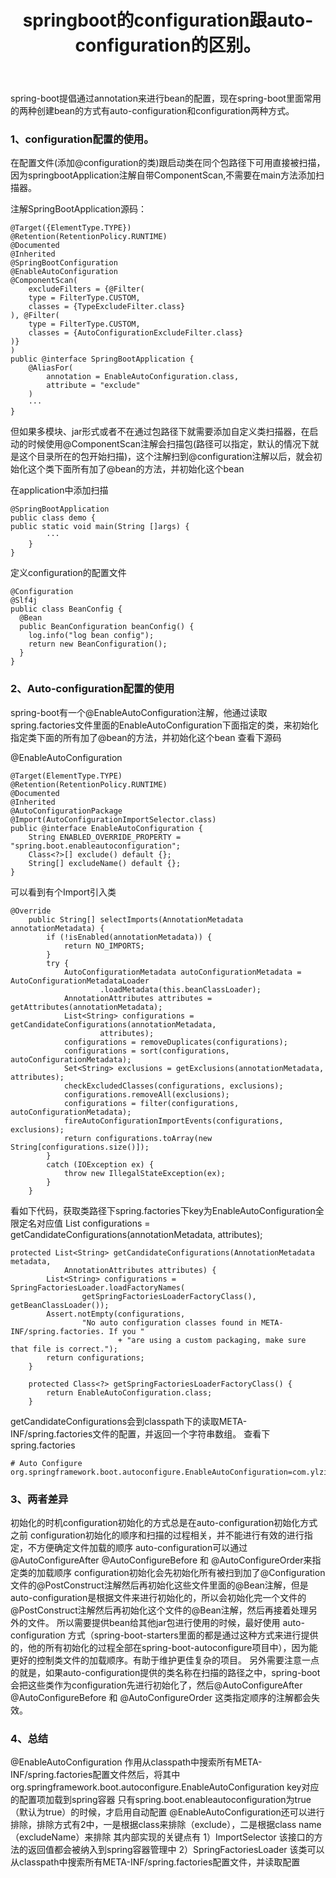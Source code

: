 ﻿---
title: springboot的configuration跟auto-configuration的区别。

tags:  
	[springboot,configuration,autoconfiguration]
---
spring-boot提倡通过annotation来进行bean的配置，现在spring-boot里面常用的两种创建bean的方式有auto-configuration和configuration两种方式。


### 1、configuration配置的使用。
在配置文件(添加@configuration的类)跟启动类在同个包路径下可用直接被扫描，因为springbootApplication注解自带ComponentScan,不需要在main方法添加扫描器。
<!--more-->

注解SpringBootApplication源码：
``` @springbootApplication源码
@Target({ElementType.TYPE})
@Retention(RetentionPolicy.RUNTIME)
@Documented
@Inherited
@SpringBootConfiguration
@EnableAutoConfiguration
@ComponentScan(
    excludeFilters = {@Filter(
    type = FilterType.CUSTOM,
    classes = {TypeExcludeFilter.class}
), @Filter(
    type = FilterType.CUSTOM,
    classes = {AutoConfigurationExcludeFilter.class}
)}
)
public @interface SpringBootApplication {
    @AliasFor(
        annotation = EnableAutoConfiguration.class,
        attribute = "exclude"
    )
	···
}
```

但如果多模块、jar形式或者不在通过包路径下就需要添加自定义类扫描器，在启动的时候使用@ComponentScan注解会扫描包(路径可以指定，默认的情况下就是这个目录所在的包开始扫描)，这个注解扫到@configuration注解以后，就会初始化这个类下面所有加了@bean的方法，并初始化这个bean

在application中添加扫描
``` 在application中添加扫描
@SpringBootApplication
public class demo {
public static void main(String []args) {
		···
	}
}	
```

定义configuration的配置文件
``` 定义configuration的配置文件
@Configuration
@Slf4j
public class BeanConfig {  
  @Bean  
  public BeanConfiguration beanConfig() { 
    log.info("log bean config");    
    return new BeanConfiguration();  
  }
}
```

### 2、Auto-configuration配置的使用
spring-boot有一个@EnableAutoConfiguration注解，他通过读取spring.factories文件里面的EnableAutoConfiguration下面指定的类，来初始化指定类下面的所有加了@bean的方法，并初始化这个bean
查看下源码

@EnableAutoConfiguration
```
@Target(ElementType.TYPE)
@Retention(RetentionPolicy.RUNTIME)
@Documented
@Inherited
@AutoConfigurationPackage
@Import(AutoConfigurationImportSelector.class)
public @interface EnableAutoConfiguration {
    String ENABLED_OVERRIDE_PROPERTY = "spring.boot.enableautoconfiguration";
    Class<?>[] exclude() default {};
    String[] excludeName() default {};
}
```
可以看到有个Import引入类
``` AutoConfigurationImportSelector
@Override
    public String[] selectImports(AnnotationMetadata annotationMetadata) {
        if (!isEnabled(annotationMetadata)) {
            return NO_IMPORTS;
        }
        try {
            AutoConfigurationMetadata autoConfigurationMetadata = AutoConfigurationMetadataLoader
                    .loadMetadata(this.beanClassLoader);
            AnnotationAttributes attributes = getAttributes(annotationMetadata);
            List<String> configurations = getCandidateConfigurations(annotationMetadata,
                    attributes);
            configurations = removeDuplicates(configurations);
            configurations = sort(configurations, autoConfigurationMetadata);
            Set<String> exclusions = getExclusions(annotationMetadata, attributes);
            checkExcludedClasses(configurations, exclusions);
            configurations.removeAll(exclusions);
            configurations = filter(configurations, autoConfigurationMetadata);
            fireAutoConfigurationImportEvents(configurations, exclusions);
            return configurations.toArray(new String[configurations.size()]);
        }
        catch (IOException ex) {
            throw new IllegalStateException(ex);
        }
    }
```
看如下代码，获取类路径下spring.factories下key为EnableAutoConfiguration全限定名对应值
List<String> configurations = getCandidateConfigurations(annotationMetadata,
attributes);
```
protected List<String> getCandidateConfigurations(AnnotationMetadata metadata,
            AnnotationAttributes attributes) {
        List<String> configurations = SpringFactoriesLoader.loadFactoryNames(
                getSpringFactoriesLoaderFactoryClass(), getBeanClassLoader());
        Assert.notEmpty(configurations,
                "No auto configuration classes found in META-INF/spring.factories. If you "
                        + "are using a custom packaging, make sure that file is correct.");
        return configurations;
    }

    protected Class<?> getSpringFactoriesLoaderFactoryClass() {
        return EnableAutoConfiguration.class;
    }
```
getCandidateConfigurations会到classpath下的读取META-INF/spring.factories文件的配置，并返回一个字符串数组。
查看下spring.factories
```
# Auto Configure
org.springframework.boot.autoconfigure.EnableAutoConfiguration=com.ylzinfo.ms.abc,com.ylzinfo.ms.bbc
```

### 3、两者差异
初始化的时机configuration初始化的方式总是在auto-configuration初始化方式之前
configuration初始化的顺序和扫描的过程相关，并不能进行有效的进行指定，不方便确定文件加载的顺序
auto-configuration可以通过@AutoConfigureAfter  @AutoConfigureBefore 和 @AutoConfigureOrder来指定类的加载顺序
configuration初始化会先初始化所有被扫到加了@Configuration文件的@PostConstruct注解然后再初始化这些文件里面的@Bean注解，但是auto-configuration是根据文件来进行初始化的，所以会初始化完一个文件的@PostConstruct注解然后再初始化这个文件的@Bean注解，然后再接着处理另外的文件。
所以需要提供bean给其他jar包进行使用的时候，最好使用 auto-configuration 方式（spring-boot-starters里面的都是通过这种方式来进行提供的，他的所有初始化的过程全部在spring-boot-autoconfigure项目中），因为能更好的控制类文件的加载顺序。有助于维护更佳复杂的项目。
另外需要注意一点的就是，如果auto-configuration提供的类名称在扫描的路径之中，spring-boot会把这些类作为configuration先进行初始化了，然后@AutoConfigureAfter @AutoConfigureBefore 和 @AutoConfigureOrder 这类指定顺序的注解都会失效。

### 4、总结
@EnableAutoConfiguration 作用从classpath中搜索所有META-INF/spring.factories配置文件然后，将其中org.springframework.boot.autoconfigure.EnableAutoConfiguration key对应的配置项加载到spring容器
只有spring.boot.enableautoconfiguration为true（默认为true）的时候，才启用自动配置
@EnableAutoConfiguration还可以进行排除，排除方式有2中，一是根据class来排除（exclude），二是根据class name（excludeName）来排除
其内部实现的关键点有
1）ImportSelector 该接口的方法的返回值都会被纳入到spring容器管理中
2）SpringFactoriesLoader 该类可以从classpath中搜索所有META-INF/spring.factories配置文件，并读取配置
